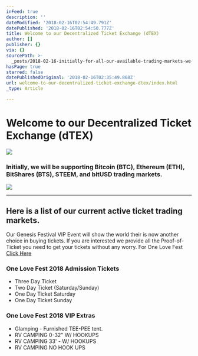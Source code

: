 ```yaml
---
inFeed: true
description: ''
dateModified: '2018-02-16T02:54:49.791Z'
datePublished: '2018-02-16T02:54:50.777Z'
title: Welcome to our Decentralized Ticket Exchange (dTEX)
author: []
publisher: {}
via: {}
sourcePath: >-
  _posts/2018-02-16-initially-for-all-our-available-trading-markets-we-will-be-s.md
hasPage: true
starred: false
datePublishedOriginal: '2018-02-16T02:35:49.868Z'
url: welcome-to-our-decentralized-ticket-exchange-dtex/index.html
_type: Article

---
```

# Welcome to our Decentralized Ticket Exchange (dTEX)
![](https://the-grid-user-content.s3-us-west-2.amazonaws.com/c3fe1720-006f-44a7-bb59-3038ab116c78.png)

### Initially, we will be supporting Bitcoin (BTC), Ethereum (ETH), BitShares (BTS), STEEM, and bitUSD trading markets.
![](https://the-grid-user-content.s3-us-west-2.amazonaws.com/bff6f51f-9706-4dc7-8699-b26d691cb4c8.png)

---

## Here is a list of our current active ticket trading markets.

Our Genesis Festival VIP Event will show the world their is now another choice in buying tickets. If you are interested we provide all the Proof-of-Ticket you need to get your tickets without any worry. For One Love Fest [Click Here][0]

### One Love Fest 2018 Admission Tickets

* Three Day Ticket
* Two Day Ticket (Saturday/Sunday)
* One Day Ticket Saturday
* One Day Ticket Sunday

### One Love Fest 2018 VIP Extras

* Glamping - Furnished TEE-PEE tent.
* RV CAMPING 0-32" W/ HOOKUPS
* RV CAMPING 33' - W/ HOOKUPS
* RV CAMPING NO HOOK UPS

[0]: https://steemit.com/@onelove-eco "Click to See One Love Eco"